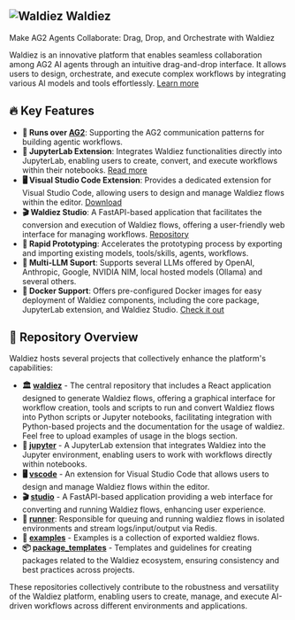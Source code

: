 ## ![Waldiez](https://waldiez.io/static/images/logo.svg) Waldiez

Make AG2 Agents Collaborate: Drag, Drop, and Orchestrate with Waldiez 


Waldiez is an innovative platform that enables seamless collaboration among AG2 AI agents through an intuitive drag-and-drop interface. It allows users to design, orchestrate, and execute complex workflows by integrating various AI models and tools effortlessly. [Learn more](https://docs.waldiez.io/)

## 🔥 Key Features

- **🤖 Runs over [AG2](https://github.com/ag2ai/ag2)**: Supporting the AG2 communication patterns for building agentic workflows.
- **🔬 JupyterLab Extension**: Integrates Waldiez functionalities directly into JupyterLab, enabling users to create, convert, and execute workflows within their notebooks. [Read more](https://waldiez.io/usage/index.html)
- **🖥️ Visual Studio Code Extension**: Provides a dedicated extension for Visual Studio Code, allowing users to design and manage Waldiez flows within the editor. [Download](https://marketplace.visualstudio.com/items?itemName=Waldiez.waldiez-vscode)
- **🎬 Waldiez Studio**: A FastAPI-based application that facilitates the conversion and execution of Waldiez flows, offering a user-friendly web interface for managing workflows. [Repository](https://github.com/waldiez/waldiez)
- **🚀 Rapid Prototyping**: Accelerates the prototyping process by exporting and importing existing models, tools/skills, agents, workflows.
- **🧠 Multi-LLM Suport**: Supports several LLMs offered by OpenAI, Anthropic, Google, NVIDIA NIM, local hosted models (Ollama) and several others.
- **🐳 Docker Support**: Offers pre-configured Docker images for easy deployment of Waldiez components, including the core package, JupyterLab extension, and Waldiez Studio. [Check it out](https://hub.docker.com/u/waldiez)

## 📂 Repository Overview

Waldiez hosts several projects that collectively enhance the platform's capabilities:

- **🏛️ [waldiez](https://github.com/waldiez/waldiez)** - The central repository that includes a React application designed to generate Waldiez flows, offering a graphical interface for workflow creation, tools and scripts to run and convert Waldiez flows into Python scripts or Jupyter notebooks, facilitating integration with Python-based projects and the documentation for the usage of waldiez. Feel free to upload examples of usage in the blogs section.
- **🔬 [jupyter](https://github.com/waldiez/jupyter)** - A JupyterLab extension that integrates Waldiez into the Jupyter environment, enabling users to work with workflows directly within notebooks.
- **🖥️ [vscode](https://github.com/waldiez/vscode)** - An extension for Visual Studio Code that allows users to design and manage Waldiez flows within the editor.
- **🎬 [studio](https://github.com/waldiez/studio)** - A FastAPI-based application providing a web interface for converting and running Waldiez flows, enhancing user experience.
- **🏃 [runner](https://github.com/waldiez/runner)**: Responsible for queuing and running waldiez flows in isolated environments and stream logs/input/output via Redis.
- **📝 [examples](https://github.com/waldiez/examples)** - Examples is a collection of exported waldiez flows.
- **📦 [package_templates](https://github.com/waldiez/package_templates)** - Templates and guidelines for creating packages related to the Waldiez ecosystem, ensuring consistency and best practices across projects.

These repositories collectively contribute to the robustness and versatility of the Waldiez platform, enabling users to create, manage, and execute AI-driven workflows across different environments and applications.
